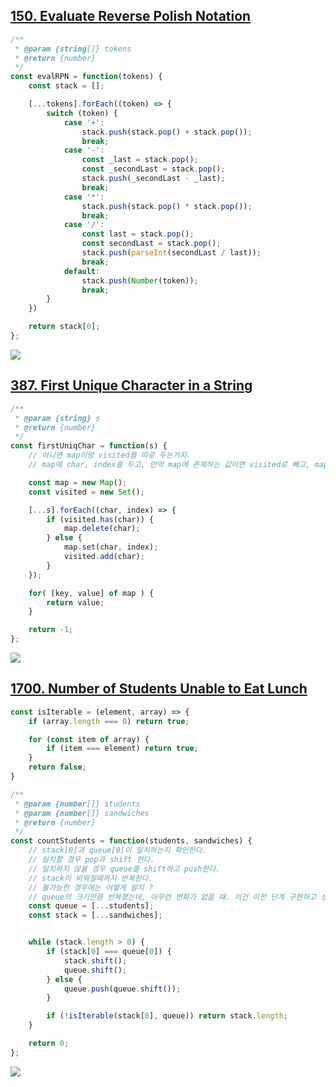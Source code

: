 
## [150. Evaluate Reverse Polish Notation](https://leetcode.com/problems/evaluate-reverse-polish-notation/)

```js
/**
 * @param {string[]} tokens
 * @return {number}
 */
const evalRPN = function(tokens) {
    const stack = [];

    [...tokens].forEach((token) => {
        switch (token) {
            case '+':
                stack.push(stack.pop() + stack.pop());
                break;
            case '-':
                const _last = stack.pop();
                const _secondLast = stack.pop();
                stack.push(_secondLast - _last);
                break;
            case '*':
                stack.push(stack.pop() * stack.pop());
                break;
            case '/':
                const last = stack.pop();
                const secondLast = stack.pop();
                stack.push(parseInt(secondLast / last));
                break;
            default:
                stack.push(Number(token));
                break;
        }        
    })

    return stack[0];
};
```

![](https://velog.velcdn.com/images/dusdjeks/post/7e97baac-e750-43c6-9042-bd6f7a739c26/image.png)


## [387. First Unique Character in a String](https://leetcode.com/problems/first-unique-character-in-a-string/)

```js
/**
 * @param {string} s
 * @return {number}
 */
const firstUniqChar = function(s) {
    // 아니면 map이랑 visited를 따로 두는거지. 
    // map에 char, index를 두고, 만약 map에 존재하는 값이면 visited로 빼고, map에서 제거. 

    const map = new Map();
    const visited = new Set();

    [...s].forEach((char, index) => {
        if (visited.has(char)) {
            map.delete(char);
        } else {
            map.set(char, index);
            visited.add(char);
        }
    });

    for( [key, value] of map ) {
        return value;
    }

    return -1; 
};
```

![](https://velog.velcdn.com/images/dusdjeks/post/5d190d8c-d86c-484a-830e-159cc22619c3/image.png)


## [1700. Number of Students Unable to Eat Lunch](https://leetcode.com/problems/number-of-students-unable-to-eat-lunch/)


```js
const isIterable = (element, array) => {
    if (array.length === 0) return true;

    for (const item of array) {
        if (item === element) return true;
    }
    return false;
}

/**
 * @param {number[]} students
 * @param {number[]} sandwiches
 * @return {number}
 */
const countStudents = function(students, sandwiches) {
    // stack[0]과 queue[0]이 일치하는지 확인한다. 
    // 일치할 경우 pop과 shift 한다. 
    // 일치하지 않을 경우 queue를 shift하고 push한다. 
    // stack이 비워질때까지 반복한다. 
    // 불가능한 경우에는 어떻게 알지 ? 
    // queue의 크기만큼 반복했는데, 아무런 변화가 없을 때. 이건 이전 단계 구현하고 생각해보자. 
    const queue = [...students];
    const stack = [...sandwiches];


    while (stack.length > 0) {
        if (stack[0] === queue[0]) {
            stack.shift();
            queue.shift();
        } else {
            queue.push(queue.shift());
        }

        if (!isIterable(stack[0], queue)) return stack.length;
    }

    return 0;
};
```
![](https://velog.velcdn.com/images/dusdjeks/post/12bab296-c575-4133-a344-1bffcab2a0cc/image.png)

